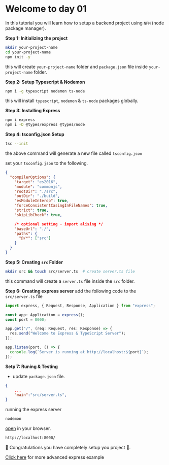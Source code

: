# Welcome to day 01

In this tutorial you will learn how to setup a backend project using `NPM` (node package manager).

**Step 1: Initializing the project**

```bash
mkdir your-project-name
cd your-project-name
npm init -y
```

this will create `your-project-name` folder and `package.json` file inside `your-project-name` folder.

**Step 2: Setup Typescript & Nodemon**

```bash
npm i -g typescript nodemon ts-node
```

this will install `typescript`, `nodemon` & `ts-node` packages globally.

**Step 3: Installing Express**

```bash
npm i express
npm i -D @types/express @types/node
```

**Step 4: tsconfig.json Setup**

```bash
tsc --init
```

the above command will generate a new file called `tsconfig.json`

set your `tsconfig.json` to the following.

```json
{
  "compilerOptions": {
    "target": "es2016",
    "module": "commonjs",
    "rootDir": "./src",
    "outDir": "./build",
    "esModuleInterop": true,
    "forceConsistentCasingInFileNames": true,
    "strict": true,
    "skipLibCheck": true,

    /* optional setting - import alising */
    "baseUrl": "./",
    "paths": {
      "@/*": ["src"]
    }
  }
}
```

**Step 5: Creating `src` Folder**

```bash
mkdir src && touch src/server.ts  # create server.ts file
```

this command will create a `server.ts` file inside the `src` folder.

**Step 6: Creating express server**
add the following code to the `src/server.ts` file

```javascript
import express, { Request, Response, Application } from "express";

const app: Application = express();
const port = 8000;

app.get("/", (req: Request, res: Response) => {
  res.send("Welcome to Express & TypeScript Server");
});

app.listen(port, () => {
  console.log(`Server is running at http://localhost:${port}`);
});
```

**Setp 7: Runing & Testing**

- update `package.json` file.

```json
{
    ...
    "main":"src/server.ts",
}
```

running the express server

```bash
nodemon
```

[open](http://localhost:8000/) in your browser.

```bash
http://localhost:8000/
```

🥳 Congratulations you have completely setup you project 🚀.

[Click here](src/server.ts) for more advanced express example
